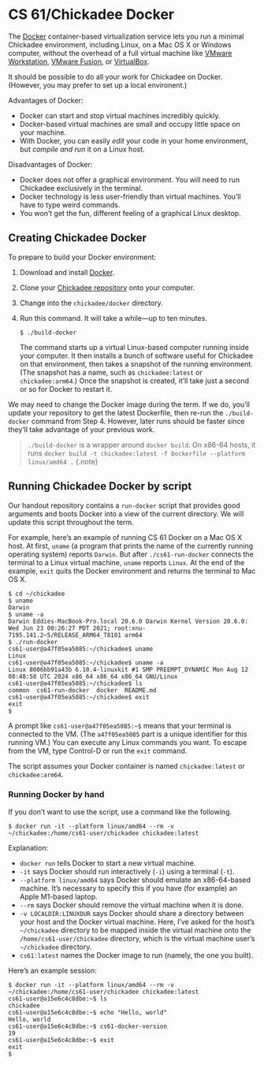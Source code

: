 CS 61/Chickadee Docker
======================

The [Docker][] container-based virtualization service lets you run a
minimal Chickadee environment, including Linux, on a Mac OS X or Windows
computer, without the overhead of a full virtual machine like [VMware
Workstation][], [VMware Fusion][], or [VirtualBox][].

It should be possible to do all your work for Chickadee on Docker.
(However, you may prefer to set up a local environent.)

Advantages of Docker:

* Docker can start and stop virtual machines incredibly quickly.
* Docker-based virtual machines are small and occupy little space on your machine.
* With Docker, you can easily *edit* your code in your home environment, but
  *compile and run* it on a Linux host.

Disadvantages of Docker:

* Docker does not offer a graphical environment. You will need to run Chickadee
  exclusively in the terminal.
* Docker technology is less user-friendly than virtual machines. You’ll have
  to type weird commands.
* You won’t get the fun, different feeling of a graphical Linux desktop.


## Creating Chickadee Docker

To prepare to build your Docker environment:

1.  Download and install [Docker][].

2.  Clone your [Chickadee repository][repo] onto your computer.

3.  Change into the `chickadee/docker` directory.

4.  Run this command. It will take a while—up to ten minutes.

    ```shellsession
    $ ./build-docker
    ```

    The command starts up a virtual Linux-based computer running inside your
    computer. It then installs a bunch of software useful for Chickadee on that
    environment, then takes a snapshot of the running environment. (The
    snapshot has a name, such as `chickadee:latest` or `chickadee:arm64`.) Once the
    snapshot is created, it’ll take just a second or so for Docker to restart
    it.

We may need to change the Docker image during the term. If we do, you’ll
update your repository to get the latest Dockerfile, then re-run the
`./build-docker` command from Step 4. However, later runs should be
faster since they’ll take advantage of your previous work.

> `./build-docker` is a wrapper around `docker build`. On x86-64 hosts, it runs
> `docker build -t chickadee:latest -f Dockerfile --platform linux/amd64 .`
{.note}

## Running Chickadee Docker by script

Our handout repository contains
a `run-docker` script that provides good arguments and boots Docker into
a view of the current directory. We will update this script throughout the
term.

For example, here’s an example of running CS 61 Docker on a Mac OS X host. At
first, `uname` (a program that prints the name of the currently running
operating system) reports `Darwin`. But after `./cs61-run-docker` connects the
terminal to a Linux virtual machine, `uname` reports `Linux`. At the end of
the example, `exit` quits the Docker environment and returns the terminal to
Mac OS X.

```shellsession
$ cd ~/chickadee
$ uname
Darwin
$ uname -a
Darwin Eddies-MacBook-Pro.local 20.6.0 Darwin Kernel Version 20.6.0: Wed Jun 23 00:26:27 PDT 2021; root:xnu-7195.141.2~5/RELEASE_ARM64_T8101 arm64
$ ./run-docker
cs61-user@a47f05ea5085:~/chickadee$ uname
Linux
cs61-user@a47f05ea5085:~/chickadee$ uname -a
Linux 8006bb91a43b 6.10.4-linuxkit #1 SMP PREEMPT_DYNAMIC Mon Aug 12 08:48:58 UTC 2024 x86_64 x86_64 x86_64 GNU/Linux
cs61-user@a47f05ea5085:~/chickadee$ ls
common  cs61-run-docker  docker  README.md
cs61-user@a47f05ea5085:~/chickadee$ exit
exit
$ 
```

A prompt like `cs61-user@a47f05ea5085:~$` means that your terminal is
connected to the VM. (The `a47f05ea5085` part is a unique identifier for this
running VM.) You can execute any Linux commands you want. To escape from the
VM, type Control-D or run the `exit` command.

The script assumes your Docker container is named `chickadee:latest` or `chickadee:arm64`.


### Running Docker by hand

If you don’t want to use the script, use a command like the following.

```shellsession
$ docker run -it --platform linux/amd64 --rm -v ~/chickadee:/home/cs61-user/chickadee chickadee:latest
```

Explanation:

* `docker run` tells Docker to start a new virtual machine.
* `-it` says Docker should run interactively (`-i`) using a terminal (`-t`).
* `--platform linux/amd64` says Docker should emulate an x86-64-based machine.
  It’s necessary to specify this if you have (for example) an Apple M1-based
  laptop.
* `--rm` says Docker should remove the virtual machine when it is done.
* `-v LOCALDIR:LINUXDUR` says Docker should share a directory between your
  host and the Docker virtual machine. Here, I’ve asked for the host’s
  `~/chickadee` directory to be mapped inside the virtual machine onto the
  `/home/cs61-user/chickadee` directory, which is the virtual machine
  user’s `~/chickadee` directory.
* `cs61:latest` names the Docker image to run (namely, the one you built).

Here’s an example session:

```shellsession
$ docker run -it --platform linux/amd64 --rm -v ~/chickadee:/home/cs61-user/chickadee chickadee:latest
cs61-user@a15e6c4c8dbe:~$ ls
chickadee
cs61-user@a15e6c4c8dbe:~$ echo "Hello, world"
Hello, world
cs61-user@a15e6c4c8dbe:~$ cs61-docker-version
19
cs61-user@a15e6c4c8dbe:~$ exit
exit
$ 
```

[Docker]: https://docker.com/
[VMware Workstation]: https://www.vmware.com/products/workstation-player.html
[VMware Fusion]: https://www.vmware.com/products/fusion.html
[VirtualBox]: https://www.virtualbox.org/
[repo]: https://github.com/cs161/chickadee-s25/
